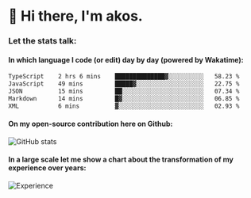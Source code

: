 # 👋 Hi there, I'm akos. 


### Let the stats talk:


#### In which language I code (or edit) day by day (powered by Wakatime): 

<!--START_SECTION:waka-->

```txt
TypeScript    2 hrs 6 mins    ██████████████▓░░░░░░░░░░   58.23 %
JavaScript    49 mins         █████▓░░░░░░░░░░░░░░░░░░░   22.75 %
JSON          15 mins         ██░░░░░░░░░░░░░░░░░░░░░░░   07.34 %
Markdown      14 mins         █▓░░░░░░░░░░░░░░░░░░░░░░░   06.85 %
XML           6 mins          ▓░░░░░░░░░░░░░░░░░░░░░░░░   02.93 %
```

<!--END_SECTION:waka-->

#### On my open-source contribution here on Github:
 
![GitHub stats](https://github-readme-stats.vercel.app/api?username=akosbalasko)

#### In a large scale let me show a chart about the transformation of my experience over years:   

![Experience](https://cr-skills-chart-widget.azurewebsites.net/api/api?username=akosbalasko)
